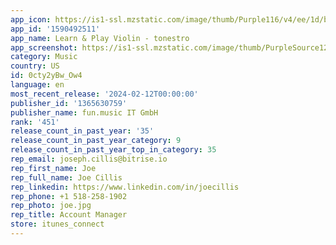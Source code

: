 ```yaml
---
app_icon: https://is1-ssl.mzstatic.com/image/thumb/Purple116/v4/ee/1d/b6/ee1db672-a498-1198-cbfe-98b4d92a963e/AppIcon-1x_U007emarketing-0-6-0-0-85-220-0.png/1024x1024bb.png
app_id: '1590492511'
app_name: Learn & Play Violin - tonestro
app_screenshot: https://is1-ssl.mzstatic.com/image/thumb/PurpleSource126/v4/b7/f3/4f/b7f34fe2-2dc3-0853-9fe7-ae93a7aab4e5/a8703fa7-1a64-41f8-8a1e-0992cf39ef78_en_strings_iphone65_01.png/1242x2688bb.png
category: Music
country: US
id: 0cty2yBw_Ow4
language: en
most_recent_release: '2024-02-12T00:00:00'
publisher_id: '1365630759'
publisher_name: fun.music IT GmbH
rank: '451'
release_count_in_past_year: '35'
release_count_in_past_year_category: 9
release_count_in_past_year_top_in_category: 35
rep_email: joseph.cillis@bitrise.io
rep_first_name: Joe
rep_full_name: Joe Cillis
rep_linkedin: https://www.linkedin.com/in/joecillis
rep_phone: +1 518-258-1902
rep_photo: joe.jpg
rep_title: Account Manager
store: itunes_connect
---
```

